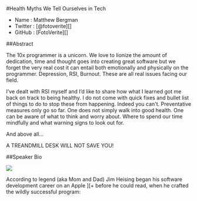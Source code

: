 #Health Myths We Tell Ourselves in Tech

* Name      : Matthew Bergman
* Twitter   : [@fotoverite][]
* GitHub    : [FotoVerite][]

##Abstract

The 10x programmer is a unicorn. We love to lionize the amount of dedication, time and thought goes into creating great software but we forget the very real cost it can entail both emotionally and physically on the programmer. Depression, RSI, Burnout. These are all real issues facing our field.

I’ve dealt with RSI myself and I’d like to share how what I learned got me back on track to being healthy. I do not come with quick fixes and bullet list of things to do to stop these from happening. Indeed you can't. Preventative measures only go so far. One does not simply walk into good health.
One can be aware of what to think and worry about. Where to spend our time mindfully and what warning signs to look out for.

And above all...

A TREANDMILL DESK WILL NOT SAVE YOU!

##Speaker Bio

![](https://raw.github.com/cascadiajs/2014.cascadiajs.com/master/images/jimheising.png)

According to legend (aka Mom and Dad) Jim Heising began his software development career on an Apple ][+ before he could read, when he crafted the wildly successful program:
